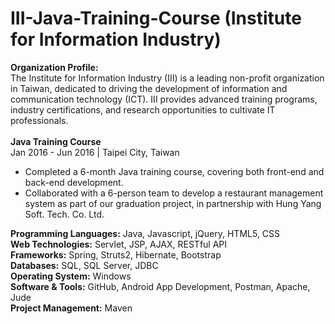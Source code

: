 # III-Java-Training-Course (Institute for Information Industry)

<b>Organization Profile:</b><br>
The Institute for Information Industry (III) is a leading non-profit organization in Taiwan, dedicated to driving the development of information and communication technology (ICT). III provides advanced training programs, industry certifications, and research opportunities to cultivate IT professionals.
<br>
<br>
<b>Java Training Course</b><br>
Jan 2016 - Jun 2016 | Taipei City, Taiwan
<ul>
<li>Completed a 6-month Java training course, covering both front-end and back-end development.</li>
<li>Collaborated with a 6-person team to develop a restaurant management system as part of our graduation project, in partnership with Hung Yang Soft. Tech. Co. Ltd.</li>
</ul>

<b>Programming Languages:</b> Java, Javascript, jQuery, HTML5, CSS</br>
<b>Web Technologies:</b> Servlet, JSP, AJAX, RESTful API</br>
<b>Frameworks:</b> Spring, Struts2, Hibernate, Bootstrap</br>
<b>Databases:</b> SQL, SQL Server, JDBC</br>
<b>Operating System:</b> Windows</br>
<b>Software & Tools:</b> GitHub, Android App Development, Postman, Apache, Jude</br>
<b>Project Management:</b> Maven
